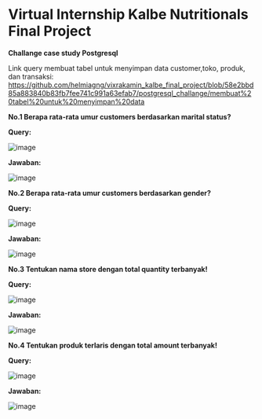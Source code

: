 # Virtual Internship Kalbe Nutritionals Final Project

**Challange case study Postgresql** 

Link query membuat tabel untuk menyimpan data customer,toko, produk, dan transaksi:
https://github.com/helmiagng/vixrakamin_kalbe_final_project/blob/58e2bbd85a883840b83fb7fee741c991a63efab7/postgresql_challange/membuat%20tabel%20untuk%20menyimpan%20data

**No.1 Berapa rata-rata umur customers berdasarkan marital status?**

**Query:**

![image](https://github.com/helmiagng/vixrakamin_kalbe_final_project/assets/68595414/c004f1fc-dce4-400a-a8dd-331df56fc318)

**Jawaban:**

![image](https://github.com/helmiagng/vixrakamin_kalbe_final_project/assets/68595414/2b0637c5-c73f-4b8b-ae61-9d10875926f2)

**No.2 Berapa rata-rata umur customers berdasarkan gender?**

**Query:**

![image](https://github.com/helmiagng/vixrakamin_kalbe_final_project/assets/68595414/a6fde26e-59e8-485e-b310-adba713b84cc)

**Jawaban:**

![image](https://github.com/helmiagng/vixrakamin_kalbe_final_project/assets/68595414/0f5e0b80-d662-470e-856a-bb79c0132ad7)

**No.3 Tentukan nama store dengan total quantity terbanyak!**

**Query:**

![image](https://github.com/helmiagng/vixrakamin_kalbe_final_project/assets/68595414/03e7f064-b1cb-4dc7-81e3-8c2a431fd4ba)

**Jawaban:**

![image](https://github.com/helmiagng/vixrakamin_kalbe_final_project/assets/68595414/924195e2-4dbf-4275-a8b2-bd8dc9a595dc)

**No.4 Tentukan produk terlaris dengan total amount terbanyak!**

**Query:**

![image](https://github.com/helmiagng/vixrakamin_kalbe_final_project/assets/68595414/fb4f73d3-d57d-415c-bbcc-6fb8ace3fd25)

**Jawaban:**

![image](https://github.com/helmiagng/vixrakamin_kalbe_final_project/assets/68595414/f112e30c-8119-4b10-ac1a-557f63e16e5f)












